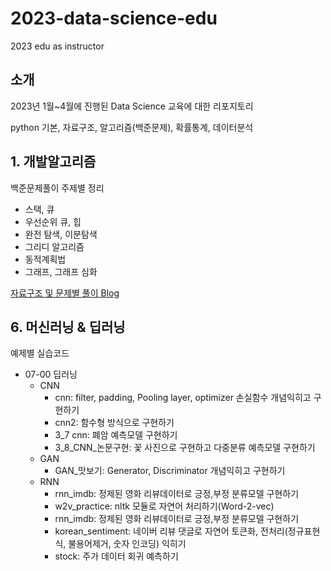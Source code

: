 # 2023-data-science-edu
2023 edu as instructor

## 소개
2023년 1월~4월에 진행된 Data Science 교육에 대한 리포지토리

python 기본, 자료구조, 알고리즘(백준문제), 확률통계, 데이터분석


## 1. 개발알고리즘

백준문제풀이 주제별 정리

- 스택, 큐
- 우선순위 큐, 힙
- 완전 탐색, 이분탐색
- 그리디 알고리즘
- 동적계획법
- 그래프, 그래프 심화

[자료구조 및 문제별 풀이 Blog](https://blog.naver.com/bellepoque7)

## 6. 머신러닝 & 딥러닝

예제별 실습코드

- 07-00 딥러닝
  - CNN
    - cnn: filter, padding, Pooling layer, optimizer 손실함수 개념익히고 구현하기
    - cnn2: 함수형 방식으로 구현하기
    - 3_7 cnn: 폐암 예측모델 구현하기
    - 3_8_CNN_논문구현: 꽃 사진으로 구현하고 다중분류 예측모델 구현하기
  - GAN
    - GAN_맛보기: Generator, Discriminator 개념익히고 구현하기
  - RNN
    - rnn_imdb: 정제된 영화 리뷰데이터로 긍정,부정 분류모델 구현하기
    - w2v_practice: nltk 모듈로 자연어 처리하기(Word-2-vec)
    - rnn_imdb: 정제된 영화 리뷰데이터로 긍정,부정 분류모델 구현하기
    - korean_sentiment: 네이버 리뷰 댓글로 자연어 토큰화, 전처리(정규표현식, 불용어제거, 숫자 인코딩) 익히기
    - stock: 주가 데이터 회귀 예측하기
